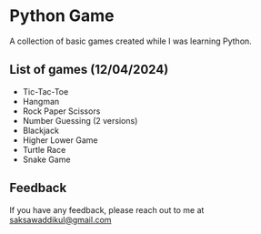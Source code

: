 # Python Game
A collection of basic games created while I was learning Python.


## List of games (12/04/2024)
- Tic-Tac-Toe
- Hangman 
- Rock Paper Scissors 
- Number Guessing (2 versions)
- Blackjack
- Higher Lower Game
- Turtle Race
- Snake Game

## Feedback

If you have any feedback, please reach out to me at saksawaddikul@gmail.com

